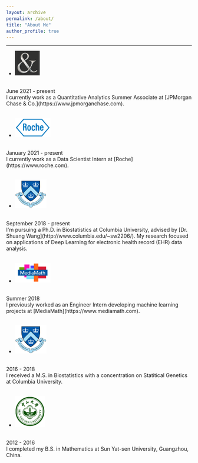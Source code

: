 ```yaml
---
layout: archive
permalink: /about/
title: "About Me"
author_profile: true
---
```


***

* <img src="/assets/images/JPMorgan.png" style="width:14%">
<br />
June 2021 - present
<br />
I currently work as a Quantitative Analytics Summer Associate at [JPMorgan Chase & Co.](https://www.jpmorganchase.com).
<br />
<br />


* <img src="/assets/images/Roche.png" style="width:20%">
<br />
January 2021 - present
<br />
I currently work as a Data Scientist Intern at [Roche](https://www.roche.com).
<br />
<br />


* <img src="/assets/images/columbia.png" style="width:18%">
<br />
September 2018 - present
<br />
I'm pursuing a Ph.D. in Biostatistics at Columbia University, advised by [Dr. Shuang Wang](http://www.columbia.edu/~sw2206/). My research focused on applications of Deep Learning for electronic health record (EHR) data analysis.
<br />
<br />


* <img src="/assets/images/mediamath.png" style="width:20%">
<br />
Summer 2018
<br />
I previously worked as an Engineer Intern developing machine learning projects at [MediaMath](https://www.mediamath.com).
<br />
<br />


* <img src="/assets/images/columbia.png" style="width:18%">
<br />
2016 - 2018
<br />
I received a M.S. in Biostatistics with a concentration on Statitical Genetics at Columbia University.
<br />
<br />


* <img src="/assets/images/SYSU.png" style="width:17%">
<br />
2012 - 2016
<br />
I completed my B.S. in Mathematics at Sun Yat-sen University, Guangzhou, China.
<br />
<br />





